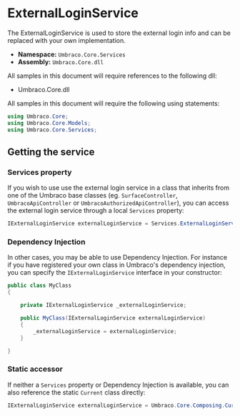 # ExternalLoginService

The ExternalLoginService is used to store the external login info and can be replaced with your own implementation.

* **Namespace:** `Umbraco.Core.Services`
* **Assembly:** `Umbraco.Core.dll`

All samples in this document will require references to the following dll:

* Umbraco.Core.dll

All samples in this document will require the following using statements:

```csharp
using Umbraco.Core;
using Umbraco.Core.Models;
using Umbraco.Core.Services;
```

## Getting the service

### Services property

If you wish to use use the external login service in a class that inherits from one of the Umbraco base classes (eg. `SurfaceController`, `UmbracoApiController` or `UmbracoAuthorizedApiController`), you can access the external login service through a local `Services` property:

```csharp
IExternalLoginService externalLoginService = Services.ExternalLoginService;
```

### Dependency Injection

In other cases, you may be able to use Dependency Injection. For instance if you have registered your own class in Umbraco's dependency injection, you can specify the `IExternalLoginService` interface in your constructor:

```csharp
public class MyClass
{

	private IExternalLoginService _externalLoginService;

	public MyClass(IExternalLoginService externalLoginService)
	{
		_externalLoginService = externalLoginService;
	}

}
```

### Static accessor

If neither a `Services` property or Dependency Injection is available, you can also reference the static `Current` class directly:

```csharp
IExternalLoginService externalLoginService = Umbraco.Core.Composing.Current.Services.ExternalLoginService;
```
